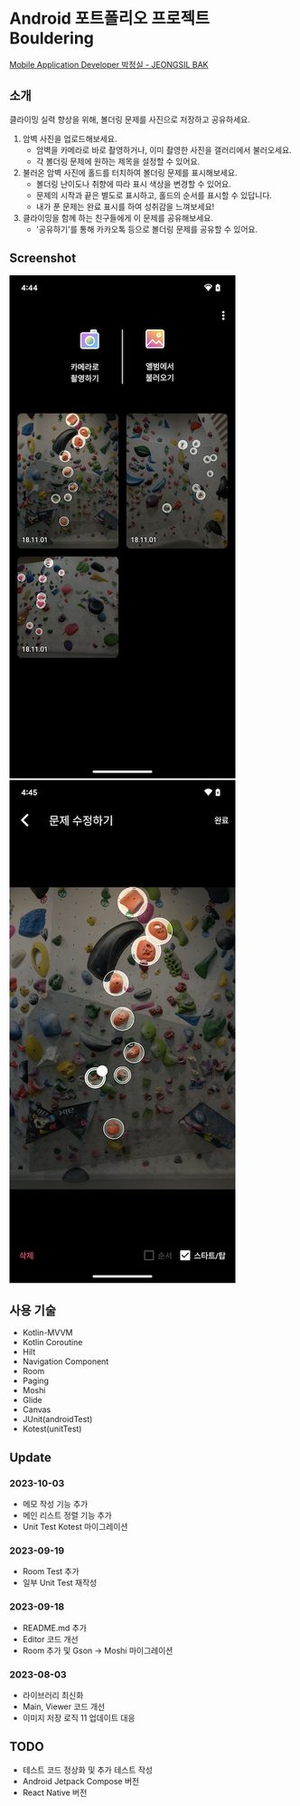 # Android 포트폴리오 프로젝트 Bouldering
[Mobile Application Developer 박정실 - JEONGSIL BAK](https://crust87.notion.site/JEONGSIL-BAK-83b39be2123d49efb4db7495015e15ce)
## 소개
클라이밍 실력 향상을 위해, 볼더링 문제를 사진으로 저장하고 공유하세요.<br />
1. 암벽 사진을 업로드해보세요.
   - 암벽을 카메라로 바로 촬영하거나, 이미 촬영한 사진을 갤러리에서 불러오세요.
   - 각 볼더링 문제에 원하는 제목을 설정할 수 있어요.
2. 불러온 암벽 사진에 홀드를 터치하여 볼더링 문제를 표시해보세요.
   - 볼더링 난이도나 취향에 따라 표시 색상을 변경할 수 있어요.
   - 문제의 시작과 끝은 별도로 표시하고, 홀드의 순서를 표시할 수 있답니다.
   - 내가 푼 문제는 완료 표시를 하여 성취감을 느껴보세요!
3. 클라이밍을 함께 하는 친구들에게 이 문제를 공유해보세요.
   - '공유하기'를 통해 카카오톡 등으로 볼더링 문제를 공유할 수 있어요.

## Screenshot
![Home Screenshot](./img/home.png "Home Screenshot")
![Editor Screenshot](./img/editor.png "Editor Screenshot")

## 사용 기술
- Kotlin-MVVM
- Kotlin Coroutine
- Hilt
- Navigation Component
- Room
- Paging
- Moshi
- Glide
- Canvas
- JUnit(androidTest)
- Kotest(unitTest)

## Update
### 2023-10-03
- 메모 작성 기능 추가
- 메인 리스트 정렬 기능 추가
- Unit Test Kotest 마이그레이션
### 2023-09-19
- Room Test 추가
- 일부 Unit Test 재작성
### 2023-09-18
- README.md 추가
- Editor 코드 개선
- Room 추가 및 Gson -> Moshi 마이그레이션
### 2023-08-03
- 라이브러리 최신화
- Main, Viewer 코드 개선
- 이미지 저장 로직 11 업데이트 대응
## TODO
- 테스트 코드 정상화 및 추가 테스트 작성
- Android Jetpack Compose 버전
- React Native 버전